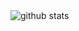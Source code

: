 <picture decoding="async" loading="lazy">
  <source media="(prefers-color-scheme: light)" srcset="https://raw.githubusercontent.com/LuciNyan/LuciNyan/output/github-stats.png">
  <source media="(prefers-color-scheme: dark)" srcset="https://raw.githubusercontent.com/LuciNyan/LuciNyan/output/github-stats-dark.png">
  <img alt="github stats" src="https://pixel-profile.vercel.app/api/github-stats?username=LuciNyan&screen_effect=false&theme=fuji&hide=avatar&dithering=true">
</picture>